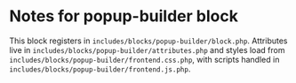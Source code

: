 # Notes for popup-builder block

This block registers in `includes/blocks/popup-builder/block.php`. Attributes live in `includes/blocks/popup-builder/attributes.php` and styles load from `includes/blocks/popup-builder/frontend.css.php`, with scripts handled in `includes/blocks/popup-builder/frontend.js.php`.
